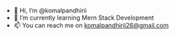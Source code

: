 - 👋 Hi, I’m @komalpandhirii
- 🌱 I’m currently learning Mern Stack Development
- 📫 You can reach me on komalpandhirii26@gmail.com
